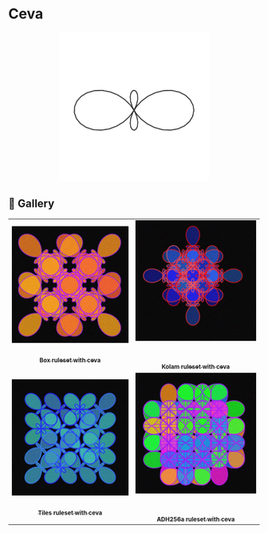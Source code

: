 # Ceva

<p align="center"><img src="../assets/shape_images/ceva.jpg" alt="ceva" width="300px"></p>

## 🌄 Gallery

<!-- IMAGE-LIST:START - Do not remove or modify this section -->
<!-- prettier-ignore-start -->
<!-- markdownlint-disable -->
<table>
  <tbody>
   <tr>
     <td align="center"><a href=""> <img class="img" src="../assets/Ruleset-shape-examples/box-ceva.jpg" alt="Box ruleset with ceva" style="vertical-align:top;" width="500" /><br /><sub><b><br/>Box ruleset with ceva</b></sub></a></td>
     <td align="center"><a href=""> <img class="img" src="../assets/Ruleset-shape-examples/kolam-ceva.jpg" alt="Kolam ruleset with ceva" style=" display: block;
    margin-left: auto;
    margin-right: auto;" width="500" /><br /><sub><b><br/>Kolam ruleset with ceva</b></sub></a></td>
    </tr>
    <tr>
     <td align="center"><a href=""> <img class="img" src="../assets/Ruleset-shape-examples/tiles-ceva.jpg" alt="Tiles ruleset with ceva" style="vertical-align:top;" width="500" /><br /><sub><b><br/>Tiles ruleset with ceva</b></sub></a></td>
     <td align="center"><a href=""> <img class="img" src="../assets/Ruleset-shape-examples/adh256a-ceva.jpg" alt="ADH256a ruleset with ceva" style=" display: block;
    margin-left: auto;
    margin-right: auto;" width="500" /><br /><sub><b><br/>ADH256a ruleset with ceva</b></sub></a></td>
    </tr>
    
  
    
 </tbody>
</table>

<!-- markdownlint-restore -->
<!-- prettier-ignore-end -->

<!-- IMAGE-LIST:END -->
